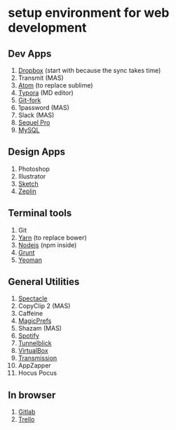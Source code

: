 # setup environment for web development

## Dev Apps

1. [Dropbox](https://www.dropbox.com) (start with because the sync takes time)
2. Transmit (MAS)
3. [Atom](https://atom.io) (to replace sublime)
4. [Typora](https://typora.io) (MD editor)
5. [Git-fork](https://git-fork.com)
6. 1password (MAS)
7. Slack (MAS)
8. [Sequel Pro](https://www.sequelpro.com)
9. [MySQL](https://dev.mysql.com/downloads/mysql/)



## Design Apps

1. Photoshop
2. Illustrator
3. [Sketch](https://www.sketchapp.com)
4. [Zeplin](https://zeplin.io)



## Terminal tools

1. Git
2. [Yarn](https://yarnpkg.com) (to replace bower)
3. [Nodejs](https://nodejs.org/en/) (npm inside)
4. [Grunt](https://gruntjs.com)
5. [Yeoman](http://yeoman.io)



## General Utilities

1. [Spectacle](https://www.spectacleapp.com)
2. CopyClip 2 (MAS)
3. Caffeine
4. [MagicPrefs](http://magicprefs.com)
5. Shazam (MAS)
6. [Spotify](https://www.spotify.com)
7. [Tunnelblick](https://tunnelblick.net)
8. [VirtualBox](https://www.virtualbox.org)
9. [Transmission](https://transmissionbt.com)
10. AppZapper
11. Hocus Pocus



## In browser

1. [Gitlab](https://gitlab.com)
2. [Trello](https://trello.com)

